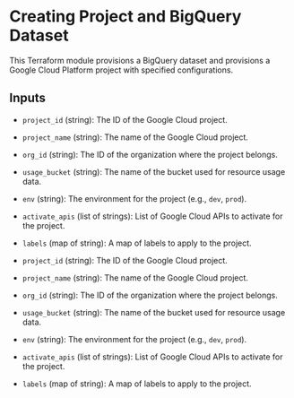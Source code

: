 # Creating Project and BigQuery Dataset

This Terraform module provisions a BigQuery dataset and provisions a Google Cloud Platform project with specified configurations.

## Inputs

- `project_id` (string): The ID of the Google Cloud project.
- `project_name` (string): The name of the Google Cloud project.
- `org_id` (string): The ID of the organization where the project belongs.
- `usage_bucket` (string): The name of the bucket used for resource usage data.
- `env` (string): The environment for the project (e.g., `dev`, `prod`).
- `activate_apis` (list of strings): List of Google Cloud APIs to activate for the project.
- `labels` (map of string): A map of labels to apply to the project.

- `project_id` (string): The ID of the Google Cloud project.
- `project_name` (string): The name of the Google Cloud project.
- `org_id` (string): The ID of the organization where the project belongs.
- `usage_bucket` (string): The name of the bucket used for resource usage data.
- `env` (string): The environment for the project (e.g., `dev`, `prod`).
- `activate_apis` (list of strings): List of Google Cloud APIs to activate for the project.
- `labels` (map of string): A map of labels to apply to the project.
